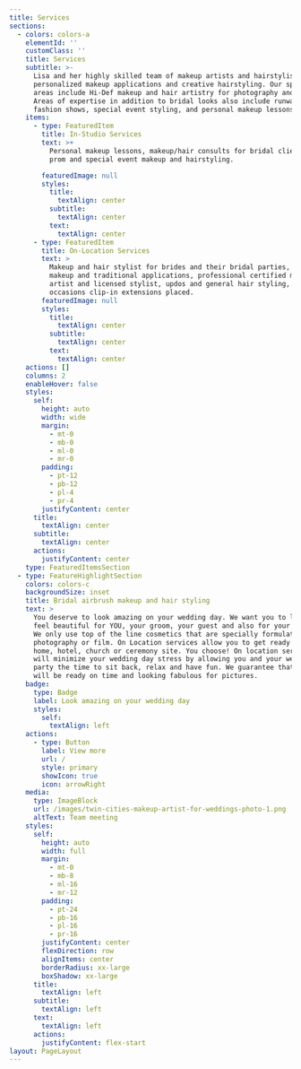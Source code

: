 ```yaml
---
title: Services
sections:
  - colors: colors-a
    elementId: ''
    customClass: ''
    title: Services
    subtitle: >-
      Lisa and her highly skilled team of makeup artists and hairstylists offer
      personalized makeup applications and creative hairstyling. Our specialty
      areas include Hi-Def makeup and hair artistry for photography and video.
      Areas of expertise in addition to bridal looks also include runway,
      fashion shows, special event styling, and personal makeup lessons.
    items:
      - type: FeaturedItem
        title: In-Studio Services
        text: >+
          Personal makeup lessons, makeup/hair consults for bridal clients, and
          prom and special event makeup and hairstyling.

        featuredImage: null
        styles:
          title:
            textAlign: center
          subtitle:
            textAlign: center
          text:
            textAlign: center
      - type: FeaturedItem
        title: On-Location Services
        text: >
          Makeup and hair stylist for brides and their bridal parties, airbrush
          makeup and traditional applications, professional certified makeup
          artist and licensed stylist, updos and general hair styling, special
          occasions clip-in extensions placed.
        featuredImage: null
        styles:
          title:
            textAlign: center
          subtitle:
            textAlign: center
          text:
            textAlign: center
    actions: []
    columns: 2
    enableHover: false
    styles:
      self:
        height: auto
        width: wide
        margin:
          - mt-0
          - mb-0
          - ml-0
          - mr-0
        padding:
          - pt-12
          - pb-12
          - pl-4
          - pr-4
        justifyContent: center
      title:
        textAlign: center
      subtitle:
        textAlign: center
      actions:
        justifyContent: center
    type: FeaturedItemsSection
  - type: FeatureHighlightSection
    colors: colors-c
    backgroundSize: inset
    title: Bridal airbrush makeup and hair styling
    text: >
      You deserve to look amazing on your wedding day. We want you to look and
      feel beautiful for YOU, your groom, your guest and also for your pictures.
      We only use top of the line cosmetics that are specially formulated for
      photography or film. On Location services allow you to get ready at your
      home, hotel, church or ceremony site. You choose! On location services
      will minimize your wedding day stress by allowing you and your wedding
      party the time to sit back, relax and have fun. We guarantee that everyone
      will be ready on time and looking fabulous for pictures.
    badge:
      type: Badge
      label: Look amazing on your wedding day
      styles:
        self:
          textAlign: left
    actions:
      - type: Button
        label: View more
        url: /
        style: primary
        showIcon: true
        icon: arrowRight
    media:
      type: ImageBlock
      url: /images/twin-cities-makeup-artist-for-weddings-photo-1.png
      altText: Team meeting
    styles:
      self:
        height: auto
        width: full
        margin:
          - mt-0
          - mb-8
          - ml-16
          - mr-12
        padding:
          - pt-24
          - pb-16
          - pl-16
          - pr-16
        justifyContent: center
        flexDirection: row
        alignItems: center
        borderRadius: xx-large
        boxShadow: xx-large
      title:
        textAlign: left
      subtitle:
        textAlign: left
      text:
        textAlign: left
      actions:
        justifyContent: flex-start
layout: PageLayout
---
```

